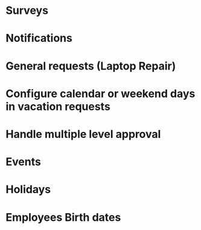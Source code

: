 # Surveys
# Notifications
# General requests (Laptop Repair)
# Configure calendar or weekend days in vacation requests
# Handle multiple level approval
# Events
# Holidays
# Employees Birth dates
